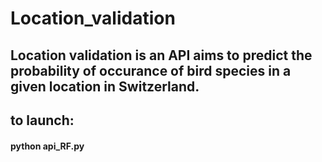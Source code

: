 # Location_validation

## Location validation is an API aims to predict the probability of occurance of bird species in a given location in Switzerland.

## to launch:
#### python api_RF.py